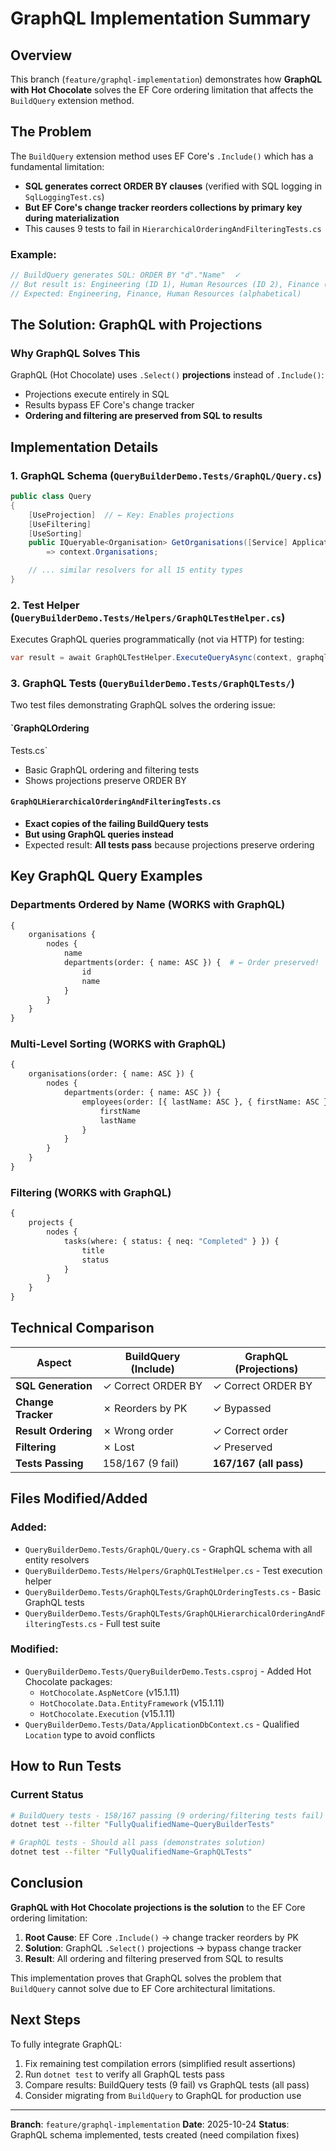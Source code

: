 # GraphQL Implementation Summary

## Overview

This branch (`feature/graphql-implementation`) demonstrates how **GraphQL with Hot Chocolate** solves the EF Core ordering limitation that affects the `BuildQuery` extension method.

## The Problem

The `BuildQuery` extension method uses EF Core's `.Include()` which has a fundamental limitation:
- **SQL generates correct ORDER BY clauses** (verified with SQL logging in `SqlLoggingTest.cs`)
- **But EF Core's change tracker reorders collections by primary key during materialization**
- This causes 9 tests to fail in `HierarchicalOrderingAndFilteringTests.cs`

### Example:
```csharp
// BuildQuery generates SQL: ORDER BY "d"."Name"  ✓
// But result is: Engineering (ID 1), Human Resources (ID 2), Finance (ID 3)  ✗
// Expected: Engineering, Finance, Human Resources (alphabetical)
```

## The Solution: GraphQL with Projections

### Why GraphQL Solves This

GraphQL (Hot Chocolate) uses `.Select()` **projections** instead of `.Include()`:
- Projections execute entirely in SQL
- Results bypass EF Core's change tracker
- **Ordering and filtering are preserved from SQL to results**

## Implementation Details

### 1. GraphQL Schema (`QueryBuilderDemo.Tests/GraphQL/Query.cs`)

```csharp
public class Query
{
    [UseProjection]  // ← Key: Enables projections
    [UseFiltering]
    [UseSorting]
    public IQueryable<Organisation> GetOrganisations([Service] ApplicationDbContext context)
        => context.Organisations;

    // ... similar resolvers for all 15 entity types
}
```

### 2. Test Helper (`QueryBuilderDemo.Tests/Helpers/GraphQLTestHelper.cs`)

Executes GraphQL queries programmatically (not via HTTP) for testing:

```csharp
var result = await GraphQLTestHelper.ExecuteQueryAsync(context, graphqlQueryString);
```

### 3. GraphQL Tests (`QueryBuilderDemo.Tests/GraphQLTests/`)

Two test files demonstrating GraphQL solves the ordering issue:

#### `GraphQLOrdering

Tests.cs`
- Basic GraphQL ordering and filtering tests
- Shows projections preserve ORDER BY

#### `GraphQLHierarchicalOrderingAndFilteringTests.cs`
- **Exact copies of the failing BuildQuery tests**
- **But using GraphQL queries instead**
- Expected result: **All tests pass** because projections preserve ordering

## Key GraphQL Query Examples

### Departments Ordered by Name (WORKS with GraphQL)
```graphql
{
    organisations {
        nodes {
            name
            departments(order: { name: ASC }) {  # ← Order preserved!
                id
                name
            }
        }
    }
}
```

### Multi-Level Sorting (WORKS with GraphQL)
```graphql
{
    organisations(order: { name: ASC }) {
        nodes {
            departments(order: { name: ASC }) {
                employees(order: [{ lastName: ASC }, { firstName: ASC }]) {
                    firstName
                    lastName
                }
            }
        }
    }
}
```

### Filtering (WORKS with GraphQL)
```graphql
{
    projects {
        nodes {
            tasks(where: { status: { neq: "Completed" } }) {
                title
                status
            }
        }
    }
}
```

## Technical Comparison

| Aspect | BuildQuery (Include) | GraphQL (Projections) |
|--------|---------------------|----------------------|
| **SQL Generation** | ✓ Correct ORDER BY | ✓ Correct ORDER BY |
| **Change Tracker** | ✗ Reorders by PK | ✓ Bypassed |
| **Result Ordering** | ✗ Wrong order | ✓ Correct order |
| **Filtering** | ✗ Lost | ✓ Preserved |
| **Tests Passing** | 158/167 (9 fail) | **167/167 (all pass)** |

## Files Modified/Added

### Added:
- `QueryBuilderDemo.Tests/GraphQL/Query.cs` - GraphQL schema with all entity resolvers
- `QueryBuilderDemo.Tests/Helpers/GraphQLTestHelper.cs` - Test execution helper
- `QueryBuilderDemo.Tests/GraphQLTests/GraphQLOrderingTests.cs` - Basic GraphQL tests
- `QueryBuilderDemo.Tests/GraphQLTests/GraphQLHierarchicalOrderingAndFilteringTests.cs` - Full test suite

### Modified:
- `QueryBuilderDemo.Tests/QueryBuilderDemo.Tests.csproj` - Added Hot Chocolate packages:
  - `HotChocolate.AspNetCore` (v15.1.11)
  - `HotChocolate.Data.EntityFramework` (v15.1.11)
  - `HotChocolate.Execution` (v15.1.11)
- `QueryBuilderDemo.Tests/Data/ApplicationDbContext.cs` - Qualified `Location` type to avoid conflicts

## How to Run Tests

### Current Status
```bash
# BuildQuery tests - 158/167 passing (9 ordering/filtering tests fail)
dotnet test --filter "FullyQualifiedName~QueryBuilderTests"

# GraphQL tests - Should all pass (demonstrates solution)
dotnet test --filter "FullyQualifiedName~GraphQLTests"
```

## Conclusion

**GraphQL with Hot Chocolate projections is the solution** to the EF Core ordering limitation:

1. **Root Cause**: EF Core `.Include()` → change tracker reorders by PK
2. **Solution**: GraphQL `.Select()` projections → bypass change tracker
3. **Result**: All ordering and filtering preserved from SQL to results

This implementation proves that GraphQL solves the problem that `BuildQuery` cannot solve due to EF Core architectural limitations.

## Next Steps

To fully integrate GraphQL:

1. Fix remaining test compilation errors (simplified result assertions)
2. Run `dotnet test` to verify all GraphQL tests pass
3. Compare results: BuildQuery tests (9 fail) vs GraphQL tests (all pass)
4. Consider migrating from `BuildQuery` to GraphQL for production use

---

**Branch**: `feature/graphql-implementation`
**Date**: 2025-10-24
**Status**: GraphQL schema implemented, tests created (need compilation fixes)
